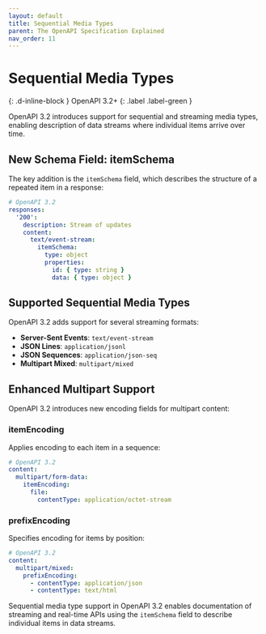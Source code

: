 ```yaml
---
layout: default
title: Sequential Media Types
parent: The OpenAPI Specification Explained
nav_order: 11
---
```


# Sequential Media Types
{: .d-inline-block }
OpenAPI 3.2+
{: .label .label-green }

OpenAPI 3.2 introduces support for sequential and streaming media types, enabling description of data streams where individual items arrive over time.

## New Schema Field: itemSchema

The key addition is the `itemSchema` field, which describes the structure of a repeated item in a response:

```yaml
# OpenAPI 3.2
responses:
  '200':
    description: Stream of updates
    content:
      text/event-stream:
        itemSchema:
          type: object
          properties:
            id: { type: string }
            data: { type: object }
```

## Supported Sequential Media Types

OpenAPI 3.2 adds support for several streaming formats:

- **Server-Sent Events**: `text/event-stream`
- **JSON Lines**: `application/jsonl`
- **JSON Sequences**: `application/json-seq`
- **Multipart Mixed**: `multipart/mixed`

## Enhanced Multipart Support

OpenAPI 3.2 introduces new encoding fields for multipart content:

### itemEncoding

Applies encoding to each item in a sequence:

```yaml
# OpenAPI 3.2
content:
  multipart/form-data:
    itemEncoding:
      file:
        contentType: application/octet-stream
```

### prefixEncoding

Specifies encoding for items by position:

```yaml
# OpenAPI 3.2
content:
  multipart/mixed:
    prefixEncoding:
      - contentType: application/json
      - contentType: text/html
```

Sequential media type support in OpenAPI 3.2 enables documentation of streaming and real-time APIs using the `itemSchema` field to describe individual items in data streams.
